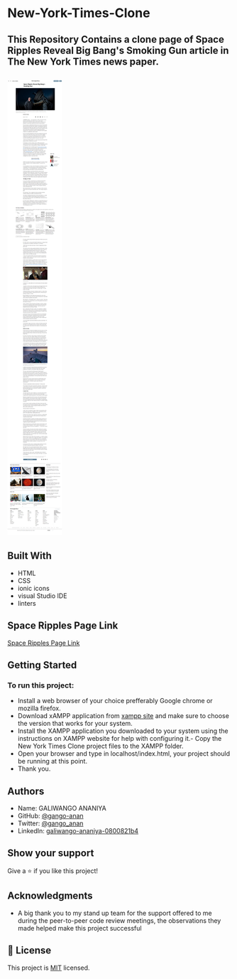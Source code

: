 # New-York-Times-Clone
This Repository Contains a clone page of Space Ripples Reveal Big Bang's Smoking Gun article in The New York Times news paper.
--
![screenshot](./images/snapshot.png)
--

## Built With

- HTML
- CSS
- ionic icons
- visual Studio IDE 
- linters

## Space Ripples Page Link

[Space Ripples Page Link](https://gango-anan.github.io/New-York-Times-Clone/)

## Getting Started

### To run this project:
- Install a web browser of your choice prefferably Google chrome or mozilla firefox.
- Download xAMPP application from [xampp site](https://www.apachefriends.org/index.html) and make sure to choose the version that works for your system.
- Install the XAMPP application you downloaded to your system using the instructions on XAMPP website for help with configuring it.- Copy the New York Times Clone project files to the XAMPP folder.
- Open your browser and type in localhost/index.html, your project should be running at this point.
- Thank you.

## Authors
- Name: GALIWANGO ANANIYA 
- GitHub: [@gango-anan](https://github.com/gango-anan)
- Twitter: [@gango_anan](https://twitter.com/gango_anan)
- LinkedIn: [galiwango-ananiya-0800821b4](https://linkedin.com/galiwango-ananiya-0800821b4)

## Show your support

Give a ⭐️ if you like this project!

## Acknowledgments

- A big thank you to my stand up team for the support offered to me during the peer-to-peer code review meetings, the observations they made helped make this project successful

## 📝 License

This project is [MIT](lic.url) licensed.




